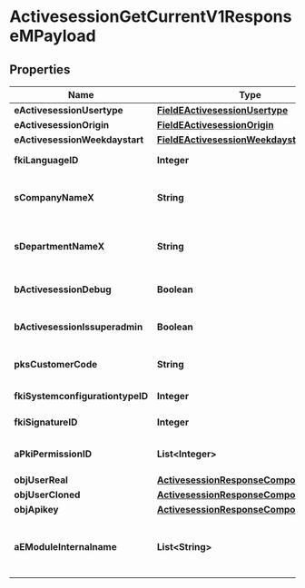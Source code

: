 

# ActivesessionGetCurrentV1ResponseMPayload

## Properties

Name | Type | Description | Notes
------------ | ------------- | ------------- | -------------
**eActivesessionUsertype** | [**FieldEActivesessionUsertype**](FieldEActivesessionUsertype.md) |  | 
**eActivesessionOrigin** | [**FieldEActivesessionOrigin**](FieldEActivesessionOrigin.md) |  | 
**eActivesessionWeekdaystart** | [**FieldEActivesessionWeekdaystart**](FieldEActivesessionWeekdaystart.md) |  | 
**fkiLanguageID** | **Integer** | The unique ID of the Language.  Valid values:  |Value|Description| |-|-| |1|French| |2|English| | 
**sCompanyNameX** | **String** | The Name of the Company in the language of the requester | 
**sDepartmentNameX** | **String** | The Name of the Department in the language of the requester | 
**bActivesessionDebug** | **Boolean** | Whether the active session is in debug or not | 
**bActivesessionIssuperadmin** | **Boolean** | Whether the active session is superadmin or not | 
**pksCustomerCode** | **String** | The customer code assigned to your account | 
**fkiSystemconfigurationtypeID** | **Integer** | The unique ID of the Systemconfigurationtype | 
**fkiSignatureID** | **Integer** | The unique ID of the Signature |  [optional]
**aPkiPermissionID** | **List&lt;Integer&gt;** | An array of permissions granted to the user or api key | 
**objUserReal** | [**ActivesessionResponseCompoundUser**](ActivesessionResponseCompoundUser.md) |  | 
**objUserCloned** | [**ActivesessionResponseCompoundUser**](ActivesessionResponseCompoundUser.md) |  |  [optional]
**objApikey** | [**ActivesessionResponseCompoundApikey**](ActivesessionResponseCompoundApikey.md) |  |  [optional]
**aEModuleInternalname** | **List&lt;String&gt;** | An Array of Registered modules.  These are the modules that are Licensed to be used by the User or the API Key. | 




